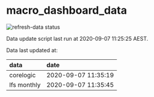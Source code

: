 
<!-- README.md is generated from README.Rmd. Please edit that file -->

# macro\_dashboard\_data

<!-- badges: start -->

![refresh-data
status](https://github.com/MattCowgill/macro_dashboard_data/workflows/refresh-data/badge.svg)
<!-- badges: end -->

Data update script last run at 2020-09-07 11:25:25 AEST.

Data last updated at:

| data        | date                |
| :---------- | :------------------ |
| corelogic   | 2020-09-07 11:35:19 |
| lfs monthly | 2020-09-07 11:35:45 |
